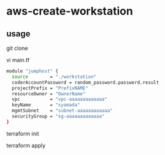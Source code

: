 # aws-create-workstation

## usage 

git clone

vi main.tf

```bash
module "jumphost" {
  source        = "./workstation"
  coderAccountPassword = random_password.password.result
  projectPrefix = "PrefixNAME"
  resourceOwner = "OwnerName"
  vpc           = "vpc-aaaaaaaaaaaaa"
  keyName       = "syamada"
  mgmtSubnet    = "subnet-aaaaaaaaaaaa"
  securityGroup = "sg-aaaaaaaaaaaaa"
}
```
 
terraform init

terraform apply
